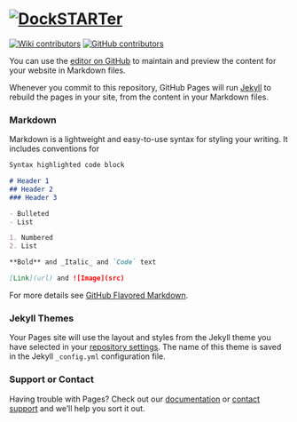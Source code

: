 # [![DockSTARTer](https://github.com/GhostWriters/DockSTARTer/raw/master/.github/logo.png)](https://dockstarter.com/)

[![Wiki contributors](https://img.shields.io/github/contributors/GhostWriters/DockSTARTer-wiki.svg?label=wiki%20contributors)](https://github.com/GhostWriters/DockSTARTer-wiki/graphs/contributors)
[![GitHub contributors](https://img.shields.io/github/contributors/GhostWriters/DockSTARTer.svg?label=code%20contributors)](https://github.com/GhostWriters/DockSTARTer/graphs/contributors)

You can use the [editor on GitHub](https://github.com/GhostWriters/DockSTARTer-wiki/edit/master/README.md) to maintain and preview the content for your website in Markdown files.

Whenever you commit to this repository, GitHub Pages will run [Jekyll](https://jekyllrb.com/) to rebuild the pages in your site, from the content in your Markdown files.

### Markdown

Markdown is a lightweight and easy-to-use syntax for styling your writing. It includes conventions for

```markdown
Syntax highlighted code block

# Header 1
## Header 2
### Header 3

- Bulleted
- List

1. Numbered
2. List

**Bold** and _Italic_ and `Code` text

[Link](url) and ![Image](src)
```

For more details see [GitHub Flavored Markdown](https://guides.github.com/features/mastering-markdown/).

### Jekyll Themes

Your Pages site will use the layout and styles from the Jekyll theme you have selected in your [repository settings](https://github.com/GhostWriters/DockSTARTer-wiki/settings). The name of this theme is saved in the Jekyll `_config.yml` configuration file.

### Support or Contact

Having trouble with Pages? Check out our [documentation](https://help.github.com/categories/github-pages-basics/) or [contact support](https://github.com/contact) and we’ll help you sort it out.
